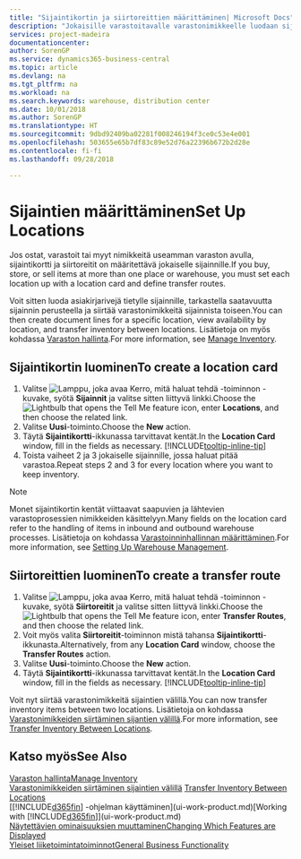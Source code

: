 ```yaml
---
title: "Sijaintikortin ja siirtoreittien määrittäminen| Microsoft Docs"
description: "Jokaisille varastoitavalle varastonimikkeelle luodaan sijaintikortti, kuten varasto tai jakelukeskus. Lisäksi sijaintien välille määritetään siirtoreitit."
services: project-madeira
documentationcenter: 
author: SorenGP
ms.service: dynamics365-business-central
ms.topic: article
ms.devlang: na
ms.tgt_pltfrm: na
ms.workload: na
ms.search.keywords: warehouse, distribution center
ms.date: 10/01/2018
ms.author: SorenGP
ms.translationtype: HT
ms.sourcegitcommit: 9dbd92409ba02281f008246194f3ce0c53e4e001
ms.openlocfilehash: 503655e65b7df83c89e52d76a22396b672b2d28e
ms.contentlocale: fi-fi
ms.lasthandoff: 09/28/2018

---
```

# <a name="set-up-locations"></a><span data-ttu-id="33177-103">Sijaintien määrittäminen</span><span class="sxs-lookup"><span data-stu-id="33177-103">Set Up Locations</span></span>
<span data-ttu-id="33177-104">Jos ostat, varastoit tai myyt nimikkeitä useamman varaston avulla, sijaintikortti ja siirtoreitit on määritettävä jokaiselle sijainnille.</span><span class="sxs-lookup"><span data-stu-id="33177-104">If you buy, store, or sell items at more than one place or warehouse, you must set each location up with a location card and define transfer routes.</span></span>

<span data-ttu-id="33177-105">Voit sitten luoda asiakirjarivejä tietylle sijainnille, tarkastella saatavuutta sijainnin perusteella ja siirtää varastonimikkeitä sijainnista toiseen.</span><span class="sxs-lookup"><span data-stu-id="33177-105">You can then create document lines for a specific location, view availability by location, and transfer inventory between locations.</span></span> <span data-ttu-id="33177-106">Lisätietoja on myös kohdassa [Varaston hallinta](inventory-manage-inventory.md).</span><span class="sxs-lookup"><span data-stu-id="33177-106">For more information, see [Manage Inventory](inventory-manage-inventory.md).</span></span>

## <a name="to-create-a-location-card"></a><span data-ttu-id="33177-107">Sijaintikortin luominen</span><span class="sxs-lookup"><span data-stu-id="33177-107">To create a location card</span></span>
1. <span data-ttu-id="33177-108">Valitse ![Lamppu, joka avaa Kerro, mitä haluat tehdä -toiminnon](media/ui-search/search_small.png "Kerro, mitä haluat tehdä") -kuvake, syötä **Sijainnit** ja valitse sitten liittyvä linkki.</span><span class="sxs-lookup"><span data-stu-id="33177-108">Choose the ![Lightbulb that opens the Tell Me feature](media/ui-search/search_small.png "Tell me what you want to do") icon, enter **Locations**, and then choose the related link.</span></span>
2. <span data-ttu-id="33177-109">Valitse **Uusi**-toiminto.</span><span class="sxs-lookup"><span data-stu-id="33177-109">Choose the **New** action.</span></span>
3. <span data-ttu-id="33177-110">Täytä **Sijaintikortti**-ikkunassa tarvittavat kentät.</span><span class="sxs-lookup"><span data-stu-id="33177-110">In the **Location Card** window, fill in the fields as necessary.</span></span> [!INCLUDE[tooltip-inline-tip](includes/tooltip-inline-tip_md.md)]
4. <span data-ttu-id="33177-111">Toista vaiheet 2 ja 3 jokaiselle sijainnille, jossa haluat pitää varastoa.</span><span class="sxs-lookup"><span data-stu-id="33177-111">Repeat steps 2 and 3 for every location where you want to keep inventory.</span></span>

> [!NOTE]  
> <span data-ttu-id="33177-112">Monet sijaintikortin kentät viittaavat saapuvien ja lähtevien varastoprosessien nimikkeiden käsittelyyn.</span><span class="sxs-lookup"><span data-stu-id="33177-112">Many fields on the location card refer to the handling of items in inbound and outbound warehouse processes.</span></span> <span data-ttu-id="33177-113">Lisätietoja on kohdassa [Varastoinninhallinnan määrittäminen](warehouse-setup-warehouse.md).</span><span class="sxs-lookup"><span data-stu-id="33177-113">For more information, see [Setting Up Warehouse Management](warehouse-setup-warehouse.md).</span></span>

## <a name="to-create-a-transfer-route"></a><span data-ttu-id="33177-114">Siirtoreittien luominen</span><span class="sxs-lookup"><span data-stu-id="33177-114">To create a transfer route</span></span>
1. <span data-ttu-id="33177-115">Valitse ![Lamppu, joka avaa Kerro, mitä haluat tehdä -toiminnon](media/ui-search/search_small.png "Kerro, mitä haluat tehdä") -kuvake, syötä **Siirtoreitit** ja valitse sitten liittyvä linkki.</span><span class="sxs-lookup"><span data-stu-id="33177-115">Choose the ![Lightbulb that opens the Tell Me feature](media/ui-search/search_small.png "Tell me what you want to do") icon, enter **Transfer Routes**, and then choose the related link.</span></span>
2. <span data-ttu-id="33177-116">Voit myös valita **Siirtoreitit**-toiminnon mistä tahansa **Sijaintikortti**-ikkunasta.</span><span class="sxs-lookup"><span data-stu-id="33177-116">Alternatively, from any **Location Card** window, choose the **Transfer Routes** action.</span></span>
3. <span data-ttu-id="33177-117">Valitse **Uusi**-toiminto.</span><span class="sxs-lookup"><span data-stu-id="33177-117">Choose the **New** action.</span></span>
4. <span data-ttu-id="33177-118">Täytä **Sijaintikortti**-ikkunassa tarvittavat kentät.</span><span class="sxs-lookup"><span data-stu-id="33177-118">In the **Location Card** window, fill in the fields as necessary.</span></span> [!INCLUDE[tooltip-inline-tip](includes/tooltip-inline-tip_md.md)]

<span data-ttu-id="33177-119">Voit nyt siirtää varastonimikkeitä sijaintien välillä.</span><span class="sxs-lookup"><span data-stu-id="33177-119">You can now transfer inventory items between two locations.</span></span> <span data-ttu-id="33177-120">Lisätietoja on kohdassa [Varastonimikkeiden siirtäminen sijantien välillä](inventory-how-transfer-between-locations.md).</span><span class="sxs-lookup"><span data-stu-id="33177-120">For more information, see [Transfer Inventory Between Locations](inventory-how-transfer-between-locations.md).</span></span>    

## <a name="see-also"></a><span data-ttu-id="33177-121">Katso myös</span><span class="sxs-lookup"><span data-stu-id="33177-121">See Also</span></span>
[<span data-ttu-id="33177-122">Varaston hallinta</span><span class="sxs-lookup"><span data-stu-id="33177-122">Manage Inventory</span></span>](inventory-manage-inventory.md)  
<span data-ttu-id="33177-123">[Varastonimikkeiden siirtäminen sijaintien välillä](inventory-how-transfer-between-locations.md)  </span><span class="sxs-lookup"><span data-stu-id="33177-123">[Transfer Inventory Between Locations](inventory-how-transfer-between-locations.md)  </span></span>  
<span data-ttu-id="33177-124">[[!INCLUDE[d365fin](includes/d365fin_md.md)] -ohjelman käyttäminen](ui-work-product.md)</span><span class="sxs-lookup"><span data-stu-id="33177-124">[Working with [!INCLUDE[d365fin](includes/d365fin_md.md)]](ui-work-product.md)</span></span>  
[<span data-ttu-id="33177-125">Näytettävien ominaisuuksien muuttaminen</span><span class="sxs-lookup"><span data-stu-id="33177-125">Changing Which Features are Displayed</span></span>](ui-experiences.md)  
[<span data-ttu-id="33177-126">Yleiset liiketoimintatoiminnot</span><span class="sxs-lookup"><span data-stu-id="33177-126">General Business Functionality</span></span>](ui-across-business-areas.md)

